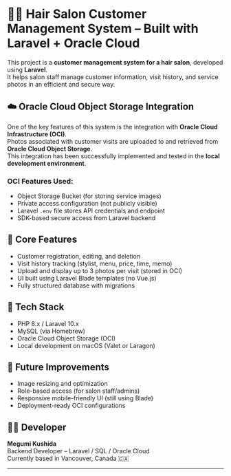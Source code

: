 # 💇‍♀️ Hair Salon Customer Management System – Built with Laravel + Oracle Cloud

This project is a **customer management system for a hair salon**, developed using **Laravel**.  
It helps salon staff manage customer information, visit history, and service photos in an efficient and secure way.

## ☁️ Oracle Cloud Object Storage Integration

One of the key features of this system is the integration with **Oracle Cloud Infrastructure (OCI)**.  
Photos associated with customer visits are uploaded to and retrieved from **Oracle Cloud Object Storage**.  
This integration has been successfully implemented and tested in the **local development environment**.

### OCI Features Used:
- Object Storage Bucket (for storing service images)
- Private access configuration (not publicly visible)
- Laravel `.env` file stores API credentials and endpoint
- SDK-based secure access from Laravel backend

## 📸 Core Features

- Customer registration, editing, and deletion
- Visit history tracking (stylist, menu, price, time, memo)
- Upload and display up to 3 photos per visit (stored in OCI)
- UI built using Laravel Blade templates (no Vue.js)
- Fully structured database with migrations

## 🧪 Tech Stack

- PHP 8.x / Laravel 10.x
- MySQL (via Homebrew)
- Oracle Cloud Object Storage (OCI)
- Local development on macOS (Valet or Laragon)

## 🚀 Future Improvements

- Image resizing and optimization
- Role-based access (for salon staff/admins)
- Responsive mobile-friendly UI (still using Blade)
- Deployment-ready OCI configurations


## 🙋‍♀️ Developer

**Megumi Kushida**  
Backend Developer – Laravel / SQL / Oracle Cloud  
Currently based in Vancouver, Canada 🇨🇦

---